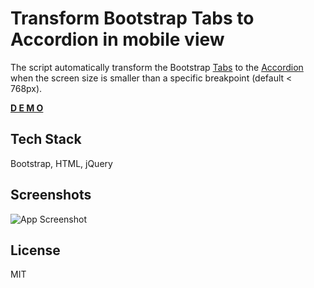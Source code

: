 # Transform Bootstrap Tabs to Accordion in mobile view

The script automatically transform the Bootstrap [Tabs](https://getbootstrap.com/docs/5.2/components/navs-tabs/) to the [Accordion](https://getbootstrap.com/docs/5.2/components/accordion/) when the screen size is smaller than a specific breakpoint (default < 768px).

[**D E M O**](https://geekster.pl/demo/transform-bootstrap-tabs-into-accordion/)

## Tech Stack

Bootstrap, HTML, jQuery

## Screenshots
![App Screenshot](https://geekster.pl/wp-content/uploads/2023/04/bootstrap-tabs-into-accordion.jpg "screen")

## License

MIT
